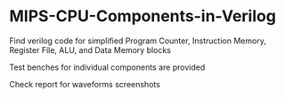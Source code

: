 # MIPS-CPU-Components-in-Verilog

Find verilog code for simplified Program Counter, Instruction Memory, Register File, ALU, and Data Memory blocks

Test benches for individual components are provided

Check report for waveforms screenshots
